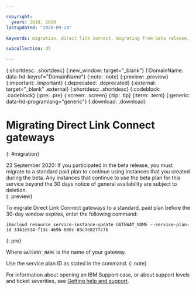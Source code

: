 ```yaml
---

copyright:
  years: 2018, 2020
lastupdated: "2020-09-24"

keywords: migration, direct link connect, migrating from beta release, move to paid plan

subcollection: dl

---
```


{:shortdesc: .shortdesc}
{:new_window: target="_blank"}
{:DomainName: data-hd-keyref="DomainName"}
{:note: .note}
{:preview: .preview}
{:important: .important}
{:deprecated: .deprecated}
{:external: target="_blank" .external}
{:shortdesc: .shortdesc}
{:codeblock: .codeblock}
{:pre: .pre}
{:screen: .screen}
{:tip: .tip}
{:term: .term}
{:generic: data-hd-programlang="generic"}
{:download: .download}

# Migrating Direct Link Connect gateways
{: #migration}

23 September 2020: If you participated in the beta release, you must migrate to a standard paid plan to continue using instances that you created during the beta. Any instances that continue to use the beta plan for this service beyond the 30 days notice of general availability are subject to deletion.  
{: preview}

To migrate Direct Link Connect gateways to a standard, paid plan before the 30-day window expires, enter the following command:

```
ibmcloud resource service-instance-update GATEWAY_NAME --service-plan-id 3341e514-f13c-469b-800c-03c7e827fc7b
```
{: pre}

Where `GATEWAY_NAME` is the name of your gateway. 

Use the service plan ID as stated in the command.
{: note}

For information about opening an IBM Support case, or about support levels and ticket severities, see [Getting help and support](/docs/dl?topic=dl-getting-help-and-support).
